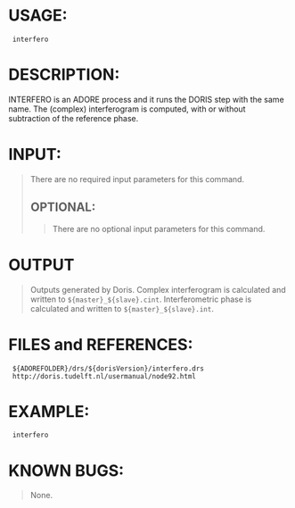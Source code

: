 # USAGE: #
```
 interfero
```
# DESCRIPTION: #
INTERFERO is an ADORE process and it runs the DORIS step with the same name.
The (complex) interferogram is computed, with or without subtraction of the reference phase.
# INPUT: #
> There are no required input parameters for this command.
> ## OPTIONAL: ##
> > There are no optional input parameters for this command.
# OUTPUT #

> Outputs generated by Doris.
> Complex interferogram is calculated and written to `${master}_${slave}.cint`.
> Interferometric phase is calculated and written to `${master}_${slave}.int`.
# FILES and REFERENCES: #
```
 ${ADOREFOLDER}/drs/${dorisVersion}/interfero.drs
 http://doris.tudelft.nl/usermanual/node92.html
```
# EXAMPLE: #
```
 interfero
```
# KNOWN BUGS: #
> None.